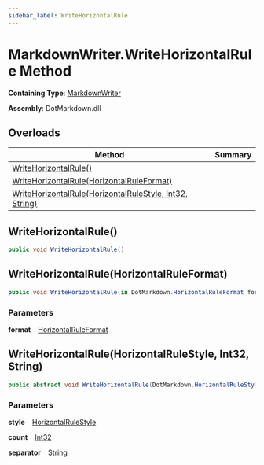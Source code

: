 ```yaml
---
sidebar_label: WriteHorizontalRule
---
```


# MarkdownWriter\.WriteHorizontalRule Method

**Containing Type**: [MarkdownWriter](../index.md)

**Assembly**: DotMarkdown\.dll

## Overloads

| Method | Summary |
| ------ | ------- |
| [WriteHorizontalRule()](#DotMarkdown_MarkdownWriter_WriteHorizontalRule) | |
| [WriteHorizontalRule(HorizontalRuleFormat)](#DotMarkdown_MarkdownWriter_WriteHorizontalRule_DotMarkdown_HorizontalRuleFormat__) | |
| [WriteHorizontalRule(HorizontalRuleStyle, Int32, String)](#DotMarkdown_MarkdownWriter_WriteHorizontalRule_DotMarkdown_HorizontalRuleStyle_System_Int32_System_String_) | |

## WriteHorizontalRule\(\) <a id="DotMarkdown_MarkdownWriter_WriteHorizontalRule"></a>

```csharp
public void WriteHorizontalRule()
```

## WriteHorizontalRule\(HorizontalRuleFormat\) <a id="DotMarkdown_MarkdownWriter_WriteHorizontalRule_DotMarkdown_HorizontalRuleFormat__"></a>

```csharp
public void WriteHorizontalRule(in DotMarkdown.HorizontalRuleFormat format)
```

### Parameters

**format** &ensp; [HorizontalRuleFormat](../../HorizontalRuleFormat/index.md)

## WriteHorizontalRule\(HorizontalRuleStyle, Int32, String\) <a id="DotMarkdown_MarkdownWriter_WriteHorizontalRule_DotMarkdown_HorizontalRuleStyle_System_Int32_System_String_"></a>

```csharp
public abstract void WriteHorizontalRule(DotMarkdown.HorizontalRuleStyle style, int count = 3, string separator = " ")
```

### Parameters

**style** &ensp; [HorizontalRuleStyle](../../HorizontalRuleStyle/index.md)

**count** &ensp; [Int32](https://docs.microsoft.com/en-us/dotnet/api/system.int32)

**separator** &ensp; [String](https://docs.microsoft.com/en-us/dotnet/api/system.string)
